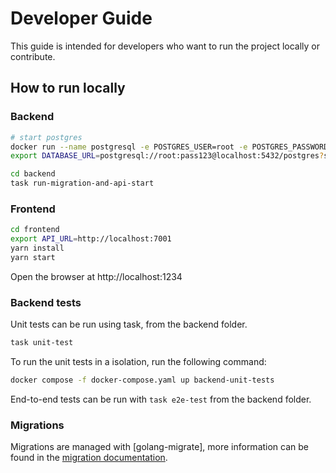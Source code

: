 # Developer Guide

This guide is intended for developers who want to run the project locally or contribute.

## How to run locally

### Backend

```bash
# start postgres
docker run --name postgresql -e POSTGRES_USER=root -e POSTGRES_PASSWORD=pass123 -p 5432:5432 -d postgres
export DATABASE_URL=postgresql://root:pass123@localhost:5432/postgres?sslmode=disable

cd backend
task run-migration-and-api-start
```

### Frontend

```bash
cd frontend
export API_URL=http://localhost:7001
yarn install
yarn start
```

Open the browser at http://localhost:1234

### Backend tests

Unit tests can be run using task, from the backend folder.

```bash
task unit-test
```

To run the unit tests in a isolation, run the following command:

```bash
docker compose -f docker-compose.yaml up backend-unit-tests
```

End-to-end tests can be run with `task e2e-test` from the backend folder.


### Migrations

Migrations are managed with [golang-migrate], more information can be found in the 
[migration documentation](backend/db/README.md).
